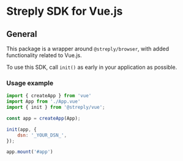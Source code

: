 # Streply SDK for Vue.js

## General

This package is a wrapper around `@streply/browser`, with added functionality related to Vue.js.

To use this SDK, call `init()` as early in your application as possible.

### Usage example

```javascript
import { createApp } from 'vue'
import App from './App.vue'
import { init } from '@streply/vue';

const app = createApp(App);

init(app, {
    dsn: '_YOUR_DSN_',
});

app.mount('#app')
```